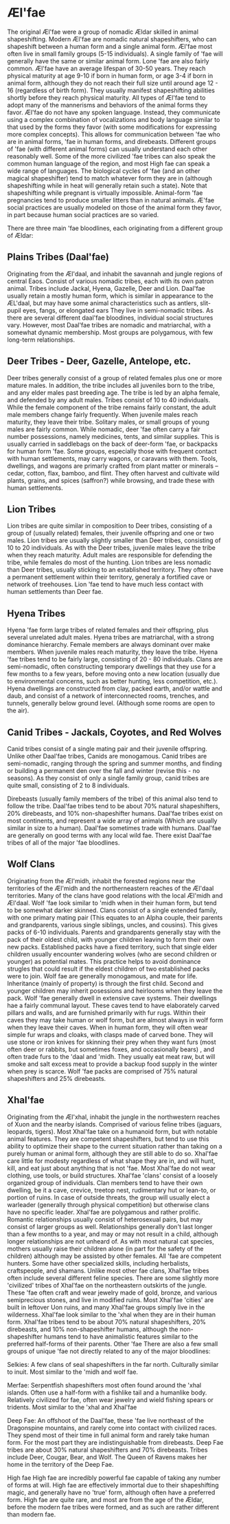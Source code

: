 # Æl'fae

The original Æl'fae were a group of nomadic Ældar skilled in animal
shapeshifting. Modern Æl'fae are nomadic natural shapeshifters, who can
shapeshift between a human form and a single animal form. Æl'fae most
often live in small family groups (5-15 individuals). A single family
of 'fae will generally have the same or similar animal form. Lone
'fae are also fairly common.
Æl'fae have an average lifespan of 30-50 years. They reach physical
maturity at age 9-10 if born in human form, or age 3-4 if born in
animal form, although they do not reach their full size until around
age 12 - 16 (regardless of birth form). They usually manifest
shapeshifting abilities shortly before they reach physical maturity.
All types of Æl'fae tend to adopt many of the mannerisms and behaviors
of the animal forms they favor. Æl'fae do not have any spoken language.
Instead, they communicate using a complex combination of vocalizations
and body language similar to that used by the forms they favor (with
some modifications for expressing more complex concepts). This allows
for communication between 'fae who are in animal forms, 'fae in human
forms, and direbeasts. Different groups of 'fae (with different animal
forms) can usually understand each other reasonably well. Some of the
more civilized 'fae tribes can also speak the common human language of
the region, and most High fae can speak a wide range of languages.
The biological cycles of 'fae (and an other magical shapeshifter) tend
to match whatever form they are in (although shapeshifting while in
heat will generally retain such a state). Note that shapeshifting while
pregnant is virtually impossible. Animal-form 'fae pregnancies tend to
produce smaller litters than in natural animals. 
Æ'fae social practices are usually modeled on those of the animal form
they favor, in part because human social practices are so varied.

There are three main 'fae bloodlines, each originating from a different group of Ældar:

## Plains Tribes (Daal'fae)

Originating from the Æl'daal, and inhabit the savannah and jungle
regions of central Eaos. Consist of various nomadic tribes, each with
its own patron animal. Tribes include Jackal, Hyena, Gazelle, Deer and
Lion. Daal'fae usually retain a mostly human form, which is similar in
appearance to the ÆL'daal, but may have some animal characteristics
such as antlers, slit-pupil eyes, fangs, or elongated ears
They live in semi-nomadic tribes. As there are several different
daal'fae bloodines, individual social structures vary. However, most
Daal'fae tribes are nomadic and matriarchal, with a somewhat dynamic
membership. Most groups are polygamous, with few long-term
relationships. 

## Deer Tribes - Deer, Gazelle, Antelope, etc.

Deer tribes generally consist of a group of related females plus one or
more mature males. In addition, the tribe includes all juveniles born
to the tribe, and any elder males past breeding age. The tribe is led
by an alpha female, and defended by any adult males. Tribes consist of
10 to 40 individuals. While the female component of the tribe remains
fairly constant, the adult male members change fairly frequently. When
juvenile males reach maturity, they leave their tribe. Solitary males,
or small groups of young males are fairly common. While nomadic, deer
'fae often carry a fair number possessions, namely medicines, tents,
and similar supplies. This is usually carried in saddlebags on the back
of deer-form 'fae, or backpacks for human form 'fae. Some groups,
especially those with frequent contact with human settlements, may
carry wagons, or caravans with them. Tools, dwellings, and wagons are
primarly crafted from plant matter or minerals &#8211; cedar, cotton, flax,
bamboo, and flint. They often harvest and cultivate wild plants,
grains, and spices (saffron?) while browsing, and trade these with
human settlements.

## Lion Tribes

Lion tribes are quite similar in composition to Deer tribes, consisting
of a group of (usually related) females, their juvenile offspring and
one or two males. Lion tribes are usually slightly smaller than Deer
tribes, consisting of 10 to 20 individuals. As with the Deer tribes,
juvenile males leave the tribe when they reach maturity. Adult males
are responsible for defending the tribe, while females do most of the
hunting. Lion tribes are less nomadic than Deer tribes, usually
sticking to an established territory. They often have a permanent
settlement within their territory, generaly a fortified cave or network
of treehouses. Lion 'fae tend to have much less contact with human
settlements than Deer fae.

## Hyena Tribes

Hyena 'fae form large tribes of related females and their offspring,
plus several unrelated adult males. Hyena tribes are matriarchal, with
a strong dominance hierarchy. Female members are always dominant over
make members. When juvenile males reach maturity, they leave the tribe.
Hyena 'fae tribes tend to be fairly large, consisting of 20 - 80
individuals. Clans are semi-nomadic, often constructing temporary
dwellings that they use for a few months to a few years, before moving
onto a new location (usually due to environmental concerns, such as
better hunting, less competition, etc.). Hyena dwellings are
constructed from clay, packed earth, and/or wattle and daub, and
consist of a network of interconnected rooms, trenches, and tunnels,
generally below ground level. (Although some rooms are open to the air).

## Canid Tribes - Jackals, Coyotes, and Red Wolves

Canid tribes consist of a single mating pair and their juvenile
offspring. Unlike other Daal'fae tribes, Canids are monogamous. Canid
tribes are semi-nomadic, ranging through the spring and summer months,
and finding or building a permanent den over the fall and winter
(revise this - no seasons). As they consist of only a single family
group, canid tribes are quite small, consisting of 2 to 8 individuals.

Direbeasts (usually family members of the tribe) of this animal also
tend to follow the tribe. Daal'fae tribes tend to be about 70% natural
shapeshifters, 20% direbeasts, and 10% non-shapeshifter humans.
Daal'fae tribes exist on most continents, and represent a wide array of
animals (Which are usually similar in size to a human). Daal'fae
sometimes trade with humans. Daal'fae are generally on good terms with
any local wild fae. There exist Daal'fae tribes of all of the major
'fae bloodlines.

## Wolf Clans

Originating from the Æl'midh, inhabit the forested regions near the
territories of the Æl'midh and the northerneastern reaches of the
Æl'daal territories. Many of the clans have good relations with the
local Æl'midh and Æl'daal. Wolf 'fae look similar to 'midh when in
their human form, but tend to be somewhat darker skinned. 
Clans consist of a single extended family, with one primary mating pair
(This equates to an Alpha couple, their parents and grandparents,
various single siblings, uncles, and cousins). This gives packs of 6-10
individuals. Parents and grandparents generally stay with the pack of
their oldest child, with younger children leaving to form their own new
packs. Established packs have a fixed territory, such that single elder
children usually encounter wandering wolves (who are second children or
younger) as potential mates. This practice helps to avoid dominance
strugles that could result if the eldest children of two established
packs were to join. Wolf fae are generally monogamous, and mate for
life. Inheritance (mainly of property) is through the first child.
Second and younger children may inherit posessions and heirlooms when
they leave the pack. Wolf 'fae generally dwell in extensive cave
systems. Their dwellings hae a fairly communal layout. These caves tend
to have elaborately carved pillars and walls, and are furnished
primarily with fur rugs. Within their caves they may take human or wolf
form, but are almost always in wolf form when they leave their caves.
When in human form, they will often wear simple fur wraps and cloaks,
with clasps made of carved bone. They will use stone or iron knives for
skinning their prey when they want furs (most often deer or rabbits,
but sometimes foxes, and occasionally bears) , and often trade furs to
the 'daal and 'midh. They usually eat meat raw, but will smoke and salt
excess meat to provide a backup food supply in the winter when prey is
scarce. Wolf 'fae packs are comprised of 75% natural shapeshifters and
25% direbeasts.

## Xhal'fae 

Originating from the Æl'xhal, inhabit the jungle in the northwestern
reaches of Xuon and the nearby islands. Comprised of various feline
tribes (jaguars, leopards, tigers). Most Xhal'fae take on a humanoid
form, but with notable animal features. They are competent
shapeshifters, but tend to use this ability to optimize their shape to
the current situation rather than taking on a purely human or animal
form, although they are still able to do so.
Xhal'fae care little for modesty regardless of what shape they are in,
and will hunt, kill, and eat just about anything that is not 'fae. Most
Xhal'fae do not wear clothing, use tools, or build structures. 
Xhal'fae 'clans' consist of a loosely organized group of individuals.
Clan members tend to have their own dwelling, be it a cave, crevice,
treetop nest, rudimentary hut or lean-to, or portion of ruins. In case
of outside threats, the group will usually elect a warleader (generally
through physical competition) but otherwise clans have no specific
leader. 
Xhal'fae are polygamous and rather prolific. Romantic relationships
usually consist of heterosexual pairs, but may consist of larger groups
as well. Relationships generally don't last longer than a few months to
a year, and may or may not result in a child, although longer
relationships are not unheard of. As with most natural cat species,
mothers usually raise their children alone (in part for the safety of
the children) although may be assisted by other females.
All 'fae are competent hunters. Some have other specialized skills,
including herbalists, craftspeople, and shamans. Unlike most other fae
clans, Xhal'fae tribes often include several different feline species. 
There are some slightly more 'civilized' tribes of Xhal'fae on the
northeastern outskirts of the jungle. These 'fae often craft and wear
jewelry made of gold, bronze, and various semiprecious stones, and live
in modified ruins. Most Xhal'fae 'cities' are built in leftover Uon
ruins, and many Xhal'fae groups simply live in the wilderness.
Xhal'fae look similar to the 'xhal when they are in their human form.
Xhal'fae tribes tend to be about 70% natural shapeshifters, 20%
direbeasts, and 10% non-shapeshifter humans, although the
non-shapeshifter humans tend to have animalistic features similar to
the preferred half-forms of their parents.
Other 'fae
There are also a few small groups of unique 'fae not directly related to any of the major bloodlines:

Selkies: A few clans of seal shapeshifters in the far north. Culturally
similar to inuit. Most similar to the 'midh and wolf fae.

Merfae: Serpentfish shapeshifters most often found around the 'xhal
islands. Often use a half-form with a fishlike tail and a humanlike
body. Relatively civilized for fae, often wear jewelry and wield
fishing spears or tridents. Most similar to the 'xhal and Xhal'fae

Deep Fae: An offshoot of the Daal'fae, these 'fae live northeast of the
Dragonspine mountains, and rarely come into contact with civilized
races. They spend most of their time in full animal form and rarely
take human form. For the most part they are indistinguishable from
direbeasts. Deep Fae tribes are about 30% natural shapeshifters and 70%
direbeasts. Tribes include Deer, Cougar, Bear, and Wolf. The Queen of
Ravens makes her home in the territory of the Deep Fae.

High fae
High fae are incredibly powerful fae capable of taking any number of
forms at will. High fae are effectively immortal due to their
shapeshifting magic, and generally have no 'true' form, although often
have a preferred form. High fae are quite rare, and most are from the
age of the Ældar, before the modern fae tribes were formed, and as such
are rather different than modern fae. 


